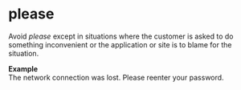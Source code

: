 # please

Avoid *please* except
in situations where the customer is asked to do something
inconvenient or the application or site is to blame for the situation. 

**Example**  
The network connection was lost. Please reenter your password. 
